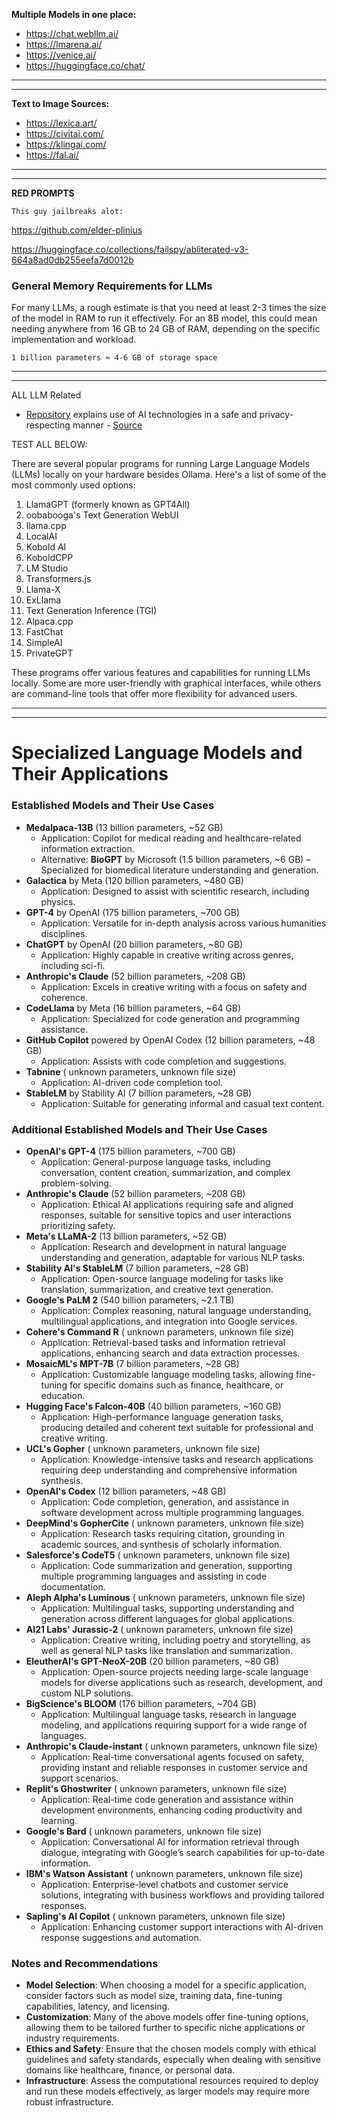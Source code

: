 

**Multiple Models in one place:**

* https://chat.webllm.ai/
* https://lmarena.ai/
* https://venice.ai/
* https://huggingface.co/chat/

***
***

**Text to Image Sources:**

* https://lexica.art/
* https://civitai.com/
* https://klingai.com/
* https://fal.ai/


***
***


**RED PROMPTS**

```This guy jailbreaks alot:```

https://github.com/elder-plinius

https://huggingface.co/collections/failspy/abliterated-v3-664a8ad0db255eefa7d0012b


### General Memory Requirements for LLMs

For many LLMs, a rough estimate is that you need at least 2-3 times the size of the model in RAM to run it effectively. For an 8B model, this could mean needing anywhere from 16 GB to 24 GB of RAM, depending on the specific implementation and workload.

```1 billion parameters ≈ 4-6 GB of storage space```

***
***



ALL LLM Related

* [Repository](https://github.com/kalistamp/llm/blob/main/ai_privacy_guide.md) explains use of AI technologies in a safe and privacy-respecting manner - [Source](https://github.com/iAnonymous3000/ai-privacy-guide?tab=readme-ov-file#self-hosted-ai-solutions)

TEST ALL BELOW:

There are several popular programs for running Large Language Models (LLMs) locally on your hardware besides Ollama. Here's a list of some of the most commonly used options:

1. LlamaGPT (formerly known as GPT4All)
2. oobabooga's Text Generation WebUI
3. llama.cpp
4. LocalAI
5. Kobold AI
6. KoboldCPP
7. LM Studio
8. Transformers.js
9. Llama-X
10. ExLlama
11. Text Generation Inference (TGI)
12. Alpaca.cpp
13. FastChat
14. SimpleAI
15. PrivateGPT

These programs offer various features and capabilities for running LLMs locally. Some are more user-friendly with graphical interfaces, while others are command-line tools that offer more flexibility for advanced users.

***
***

**Specialized Language Models and Their Applications**
=====================================================

### Established Models and Their Use Cases

* **Medalpaca-13B** (13 billion parameters, ~52 GB)
	+ Application: Copilot for medical reading and healthcare-related information extraction.
	+ Alternative: **BioGPT** by Microsoft (1.5 billion parameters, ~6 GB) – Specialized for biomedical literature understanding and generation.
* **Galactica** by Meta (120 billion parameters, ~480 GB)
	+ Application: Designed to assist with scientific research, including physics.
* **GPT-4** by OpenAI (175 billion parameters, ~700 GB)
	+ Application: Versatile for in-depth analysis across various humanities disciplines.
* **ChatGPT** by OpenAI (20 billion parameters, ~80 GB)
	+ Application: Highly capable in creative writing across genres, including sci-fi.
* **Anthropic's Claude** (52 billion parameters, ~208 GB)
	+ Application: Excels in creative writing with a focus on safety and coherence.
* **CodeLlama** by Meta (16 billion parameters, ~64 GB)
	+ Application: Specialized for code generation and programming assistance.
* **GitHub Copilot** powered by OpenAI Codex (12 billion parameters, ~48 GB)
	+ Application: Assists with code completion and suggestions.
* **Tabnine** ( unknown parameters, unknown file size)
	+ Application: AI-driven code completion tool.
* **StableLM** by Stability AI (7 billion parameters, ~28 GB)
	+ Application: Suitable for generating informal and casual text content.

### Additional Established Models and Their Use Cases

* **OpenAI's GPT-4** (175 billion parameters, ~700 GB)
	+ Application: General-purpose language tasks, including conversation, content creation, summarization, and complex problem-solving.
* **Anthropic's Claude** (52 billion parameters, ~208 GB)
	+ Application: Ethical AI applications requiring safe and aligned responses, suitable for sensitive topics and user interactions prioritizing safety.
* **Meta's LLaMA-2** (13 billion parameters, ~52 GB)
	+ Application: Research and development in natural language understanding and generation, adaptable for various NLP tasks.
* **Stability AI's StableLM** (7 billion parameters, ~28 GB)
	+ Application: Open-source language modeling for tasks like translation, summarization, and creative text generation.
* **Google's PaLM 2** (540 billion parameters, ~2.1 TB)
	+ Application: Complex reasoning, natural language understanding, multilingual applications, and integration into Google services.
* **Cohere's Command R** ( unknown parameters, unknown file size)
	+ Application: Retrieval-based tasks and information retrieval applications, enhancing search and data extraction processes.
* **MosaicML's MPT-7B** (7 billion parameters, ~28 GB)
	+ Application: Customizable language modeling tasks, allowing fine-tuning for specific domains such as finance, healthcare, or education.
* **Hugging Face's Falcon-40B** (40 billion parameters, ~160 GB)
	+ Application: High-performance language generation tasks, producing detailed and coherent text suitable for professional and creative writing.
* **UCL's Gopher** ( unknown parameters, unknown file size)
	+ Application: Knowledge-intensive tasks and research applications requiring deep understanding and comprehensive information synthesis.
* **OpenAI's Codex** (12 billion parameters, ~48 GB)
	+ Application: Code completion, generation, and assistance in software development across multiple programming languages.
* **DeepMind's GopherCite** ( unknown parameters, unknown file size)
	+ Application: Research tasks requiring citation, grounding in academic sources, and synthesis of scholarly information.
* **Salesforce's CodeT5** ( unknown parameters, unknown file size)
	+ Application: Code summarization and generation, supporting multiple programming languages and assisting in code documentation.
* **Aleph Alpha's Luminous** ( unknown parameters, unknown file size)
	+ Application: Multilingual tasks, supporting understanding and generation across different languages for global applications.
* **AI21 Labs' Jurassic-2** ( unknown parameters, unknown file size)
	+ Application: Creative writing, including poetry and storytelling, as well as general NLP tasks like translation and summarization.
* **EleutherAI's GPT-NeoX-20B** (20 billion parameters, ~80 GB)
	+ Application: Open-source projects needing large-scale language models for diverse applications such as research, development, and custom NLP solutions.
* **BigScience's BLOOM** (176 billion parameters, ~704 GB)
	+ Application: Multilingual language tasks, research in language modeling, and applications requiring support for a wide range of languages.
* **Anthropic's Claude-instant** ( unknown parameters, unknown file size)
	+ Application: Real-time conversational agents focused on safety, providing instant and reliable responses in customer service and support scenarios.
* **Replit's Ghostwriter** ( unknown parameters, unknown file size)
	+ Application: Real-time code generation and assistance within development environments, enhancing coding productivity and learning.
* **Google's Bard** ( unknown parameters, unknown file size)
	+ Application: Conversational AI for information retrieval through dialogue, integrating with Google’s search capabilities for up-to-date information.
* **IBM's Watson Assistant** ( unknown parameters, unknown file size)
	+ Application: Enterprise-level chatbots and customer service solutions, integrating with business workflows and providing tailored responses.
* **Sapling's AI Copilot** ( unknown parameters, unknown file size)
	+ Application: Enhancing customer support interactions with AI-driven response suggestions and automation.

### Notes and Recommendations

* **Model Selection**: When choosing a model for a specific application, consider factors such as model size, training data, fine-tuning capabilities, latency, and licensing.
* **Customization**: Many of the above models offer fine-tuning options, allowing them to be tailored further to specific niche applications or industry requirements.
* **Ethics and Safety**: Ensure that the chosen models comply with ethical guidelines and safety standards, especially when dealing with sensitive domains like healthcare, finance, or personal data.
* **Infrastructure**: Assess the computational resources required to deploy and run these models effectively, as larger models may require more robust infrastructure.


